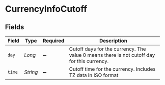 # CurrencyInfoCutoff


## Fields

| Field                                                                                      | Type                                                                                       | Required                                                                                   | Description                                                                                |
| ------------------------------------------------------------------------------------------ | ------------------------------------------------------------------------------------------ | ------------------------------------------------------------------------------------------ | ------------------------------------------------------------------------------------------ |
| `day`                                                                                      | *Long*                                                                                     | :heavy_minus_sign:                                                                         | Cutoff days for the currency. The value 0 means there is not cutoff day for this currency. |
| `time`                                                                                     | *String*                                                                                   | :heavy_minus_sign:                                                                         | Cutoff time for the currency. Includes TZ data in ISO format                               |